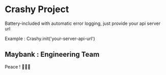 # Crashy Project 

Battery-included with automatic error logging, just provide your api server url

Example : Crashy.init('your-server-api-url')

## Maybank : Engineering Team

Peace ! ✌🏻🍻
